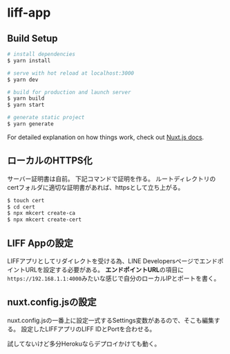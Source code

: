 # liff-app

## Build Setup

```bash
# install dependencies
$ yarn install

# serve with hot reload at localhost:3000
$ yarn dev

# build for production and launch server
$ yarn build
$ yarn start

# generate static project
$ yarn generate
```

For detailed explanation on how things work, check out [Nuxt.js docs](https://nuxtjs.org).

## ローカルのHTTPS化
サーバー証明書は自前。
下記コマンドで証明を作る。
ルートディレクトリのcertフォルダに適切な証明書があれば、httpsとして立ち上がる。

```bash
$ touch cert
$ cd cert
$ npx mkcert create-ca
$ npx mkcert create-cert
```

## LIFF Appの設定
LIFFアプリとしてリダイレクトを受ける為、LINE DevelopersページでエンドポイントURLを設定する必要がある。
**エンドポイントURL**の項目に`https://192.168.1.1:4000`みたいな感じで自分のローカルIPとポートを書く。

## nuxt.config.jsの設定
nuxt.config.jsの一番上に設定一式するSettings変数があるので、そこも編集する。
設定したLIFFアプリのLIFF IDとPortを合わせる。

試してないけど多分Herokuならデプロイかけても動く。
